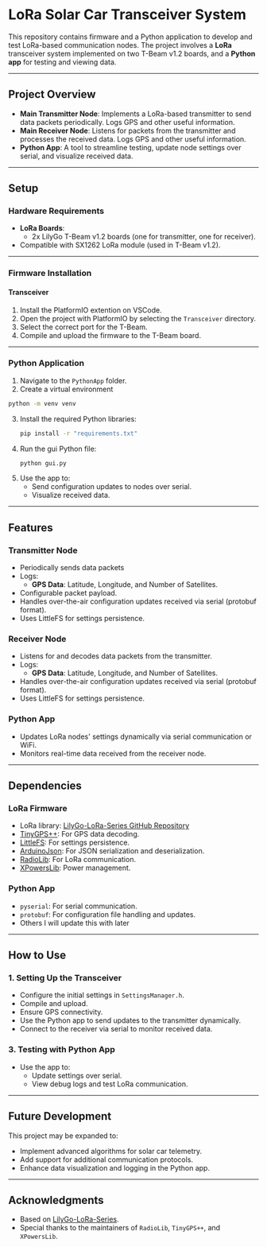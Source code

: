 # **LoRa Solar Car Transceiver System**

This repository contains firmware and a Python application to develop and test LoRa-based communication nodes. The project involves a **LoRa** transceiver system implemented on two T-Beam v1.2 boards, and a **Python app** for testing and viewing data.

---

## **Project Overview**

- **Main Transmitter Node**: Implements a LoRa-based transmitter to send data packets periodically. Logs GPS and other useful information.
- **Main Receiver Node**: Listens for packets from the transmitter and processes the received data. Logs GPS and other useful information.
- **Python App**: A tool to streamline testing, update node settings over serial, and visualize received data.

---

## **Setup**

### **Hardware Requirements**

- **LoRa Boards**:
  - 2x LilyGo T-Beam v1.2 boards (one for transmitter, one for receiver).
- Compatible with SX1262 LoRa module (used in T-Beam v1.2).

---

### **Firmware Installation**

#### **Transceiver**

1. Install the PlatformIO extention on VSCode.
2. Open the project with PlatformIO by selecting the `Transceiver` directory.
3. Select the correct port for the T-Beam.
4. Compile and upload the firmware to the T-Beam board.

---

### **Python Application**

1. Navigate to the `PythonApp` folder.
2. Create a virtual environment

```bash
python -m venv venv
```

3. Install the required Python libraries:
   ```bash
   pip install -r "requirements.txt"
   ```
4. Run the gui Python file:
   ```bash
   python gui.py
   ```
5. Use the app to:
   - Send configuration updates to nodes over serial.
   - Visualize received data.

---

## **Features**

### **Transmitter Node**

- Periodically sends data packets
- Logs:
  - **GPS Data**: Latitude, Longitude, and Number of Satellites.
- Configurable packet payload.
- Handles over-the-air configuration updates received via serial (protobuf format).
- Uses LittleFS for settings persistence.

### **Receiver Node**

- Listens for and decodes data packets from the transmitter.
- Logs:
  - **GPS Data**: Latitude, Longitude, and Number of Satellites.
- Handles over-the-air configuration updates received via serial (protobuf format).
- Uses LittleFS for settings persistence.

### **Python App**

- Updates LoRa nodes' settings dynamically via serial communication or WiFi.
- Monitors real-time data received from the receiver node.

---

## **Dependencies**

### **LoRa Firmware**

- LoRa library: [LilyGo-LoRa-Series GitHub Repository](https://github.com/Xinyuan-LilyGO/LilyGo-LoRa-Series?tab=readme-ov-file)
- [TinyGPS++](https://github.com/mikalhart/TinyGPSPlus): For GPS data decoding.
- [LittleFS](https://github.com/lorol/LITTLEFS): For settings persistence.
- [ArduinoJson](https://arduinojson.org/): For JSON serialization and deserialization.
- [RadioLib](https://github.com/jgromes/RadioLib): For LoRa communication.
- [XPowersLib](https://github.com/Xinyuan-LilyGO/XPowersLib): Power management.

### **Python App**

- `pyserial`: For serial communication.
- `protobuf`: For configuration file handling and updates.
- Others I will update this with later

---

## **How to Use**

### **1. Setting Up the Transceiver**

- Configure the initial settings in `SettingsManager.h`.
- Compile and upload.
- Ensure GPS connectivity.
- Use the Python app to send updates to the transmitter dynamically.
- Connect to the receiver via serial to monitor received data.

### **3. Testing with Python App**

- Use the app to:
  - Update settings over serial.
  - View debug logs and test LoRa communication.

---

## **Future Development**

This project may be expanded to:

- Implement advanced algorithms for solar car telemetry.
- Add support for additional communication protocols.
- Enhance data visualization and logging in the Python app.

---

## **Acknowledgments**

- Based on [LilyGo-LoRa-Series](https://github.com/Xinyuan-LilyGO/LilyGo-LoRa-Series).
- Special thanks to the maintainers of `RadioLib`, `TinyGPS++`, and `XPowersLib`.
